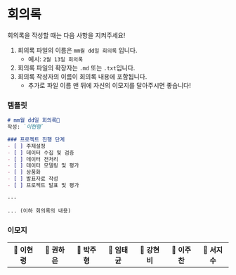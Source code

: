 # 회의록

회의록을 작성할 때는 다음 사항을 지켜주세요!

1. 회의록 파일의 이름은 `mm월 dd일 회의록` 입니다.
   - 예시: `2월 13일 회의록`
2. 회의록 파일의 확장자는 `.md` 또는 `.txt`입니다.
3. 회의록 작성자의 이름이 회의록 내용에 포함됩니다.
   - 추가로 파일 이름 맨 뒤에 자신의 이모지를 달아주시면 좋습니다!

### 템플릿
```md
# mm월 dd일 회의록🐸
작성: `이현령`

### 프로젝트 진행 단계
- [ ] 주제설정
- [ ] 데이터 수집 및 검증
- [ ] 데이터 전처리
- [ ] 데이터 모델링 및 평가
- [ ] 상품화
- [ ] 발표자료 작성
- [ ] 프로젝트 발표 및 평가

---

... (이하 회의록의 내용)
```

### 이모지
<table>
    <tr>
        <th>🐸 이현령</th>
        <th>🧐 권하은</th>
        <th>🐶 박주형</th>
        <th>🦖 임태균</th>
        <th>🐝 강현비</th>
        <th>🐥 이주찬</th>
        <th>🐋 서지수</th>
    </tr>
</table>